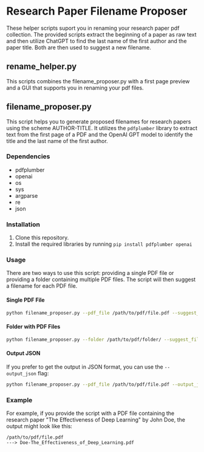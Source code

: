  # Research Paper Filename Proposer
These helper scripts suport you in renaming your research paper pdf collection. The provided scripts extract the beginning of a paper as raw text and then utilize ChatGPT to find the last name of the first author and the paper title. Both are then used to suggest a new filename.

 ## rename_helper.py

 This scripts combines the filename_proposer.py with a first page preview and a GUI that supports you in renaming your pdf files.
 
 ## filename_proposer.py

 This script helps you to generate proposed filenames for research papers using the scheme AUTHOR-TITLE. It utilizes the `pdfplumber` library to extract text from the first page of a PDF and the OpenAI GPT model to identify the title and the last name of the first author.

 ### Dependencies

 - pdfplumber
 - openai
 - os
 - sys
 - argparse
 - re
 - json

 ### Installation

 1. Clone this repository.
 2. Install the required libraries by running `pip install pdfplumber openai`

 ### Usage

 There are two ways to use this script: providing a single PDF file or providing a folder containing multiple PDF files. The script will then suggest a filename for each PDF file.

 #### Single PDF File

 ```bash
 python filename_proposer.py --pdf_file /path/to/pdf/file.pdf --suggest_filename
 ```

 #### Folder with PDF Files

 ```bash
 python filename_proposer.py --folder /path/to/pdf/folder/ --suggest_filename
 ```

 #### Output JSON

 If you prefer to get the output in JSON format, you can use the `--output_json` flag:

 ```bash
 python filename_proposer.py --pdf_file /path/to/pdf/file.pdf --output_json
 ```

 ### Example

 For example, if you provide the script with a PDF file containing the research paper "The Effectiveness of Deep Learning" by John Doe, the output might look like this:

 ```plaintext
 /path/to/pdf/file.pdf
 ---> Doe-The_Effectiveness_of_Deep_Learning.pdf
 ```
